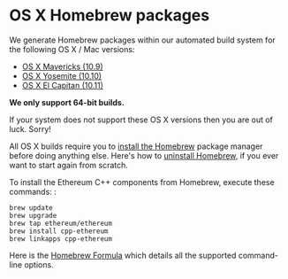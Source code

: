 OS X Homebrew packages
======================

We generate Homebrew packages within our automated build system for the
following OS X / Mac versions:

-   [OS X Mavericks
    (10.9)](https://en.wikipedia.org/wiki/OS_X_Mavericks)
-   [OS X Yosemite (10.10)](https://en.wikipedia.org/wiki/OS_X_Yosemite)
-   [OS X El Capitan
    (10.11)](https://en.wikipedia.org/wiki/OS_X_El_Capitan)

**We only support 64-bit builds.**

If your system does not support these OS X versions then you are out of
luck. Sorry!

All OS X builds require you to [install the Homebrew](http://brew.sh)
package manager before doing anything else. Here\'s how to [uninstall
Homebrew](https://github.com/Homebrew/homebrew/blob/master/share/doc/homebrew/FAQ.md#how-do-i-uninstall-homebrew),
if you ever want to start again from scratch.

To install the Ethereum C++ components from Homebrew, execute these
commands: :

    brew update
    brew upgrade
    brew tap ethereum/ethereum
    brew install cpp-ethereum
    brew linkapps cpp-ethereum

Here is the [Homebrew
Formula](https://github.com/ethereum/homebrew-ethereum/blob/master/cpp-ethereum.rb)
which details all the supported command-line options.
